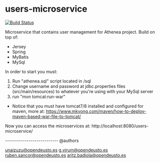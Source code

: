 
# users-microservice

[![Build Status](https://travis-ci.org/athenea-project/users.svg?branch=master)](https://travis-ci.org/athenea-project/users.svg?branch=master)

Microservice that contains user management for Athenea project. Build on top of:

 - Jersey
 - Spring
 - MyBatis
 - MySql
 
 In order to start you must:
 
  1. Run "athenea.sql" script located in /sql
  2. Change username and password at jdbc.properties files (src/main/resources) to whatever you're using with your MySql server
  3. run "mvn tomcat:run-war"

* Notice that you must have tomcat7/8 installed and configured for maven, more at:
https://www.mkyong.com/maven/how-to-deploy-maven-based-war-file-to-tomcat/

Now you can access the microservices at: http://localhost:8080/users-microservice/





--------------------------- @authors

unaizuzu@opendeusto.es
g.virum@opendeusto.es
ruben.sancor@opendeusto.es
aritz.badiola@opendeusto.es


